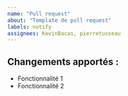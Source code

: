 ```yaml
---
name: "Pull request"
about: "Template de pull request"
labels: notify
assignees: KevinBacas, pierretusseau
---
```


## Changements apportés :

- Fonctionnalité 1
- Fonctionnalité 2
